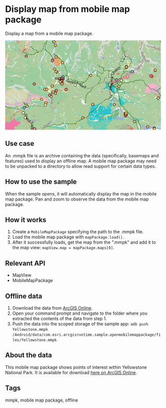 # Display map from mobile map package

Display a map from a mobile map package.

![Image of open mobile map package](display-map-from-mobile-map-package.png)

## Use case

An .mmpk file is an archive containing the data (specifically, basemaps and features) used to display an offline map.
A mobile map package may need to be unpacked to a directory to allow read support for certain data types.

## How to use the sample

When the sample opens, it will automatically display the map in the mobile map package. Pan and zoom to observe the data from the mobile map package.

## How it works

1. Create a `MobileMapPackage` specifying the path to the .mmpk file.
2. Load the mobile map package with `mapPackage.load()`.
3. After it successfully loads, get the map from the ".mmpk" and add it to the map view: `mapView.map = mapPackage.maps[0]`.

## Relevant API

* MapView
* MobileMapPackage

## Offline data

1. Download the data from [ArcGIS Online](https://www.arcgis.com/home/item.html?id=e1f3a7254cb845b09450f54937c16061).
2. Open your command prompt and navigate to the folder where you extracted the contents of the data from step 1.
3. Push the data into the scoped storage of the sample app:
   `adb push Yellowstone.mmpk /Android/data/com.esri.arcgisruntime.sample.openmobilemappackage/files/Yellowstone.mmpk`

## About the data

This mobile map package shows points of interest within Yellowstone National Park. It is available for download [here on ArcGIS Online](https://arcgisruntime.maps.arcgis.com/home/item.html?id=e1f3a7254cb845b09450f54937c16061).

## Tags

mmpk, mobile map package, offline

